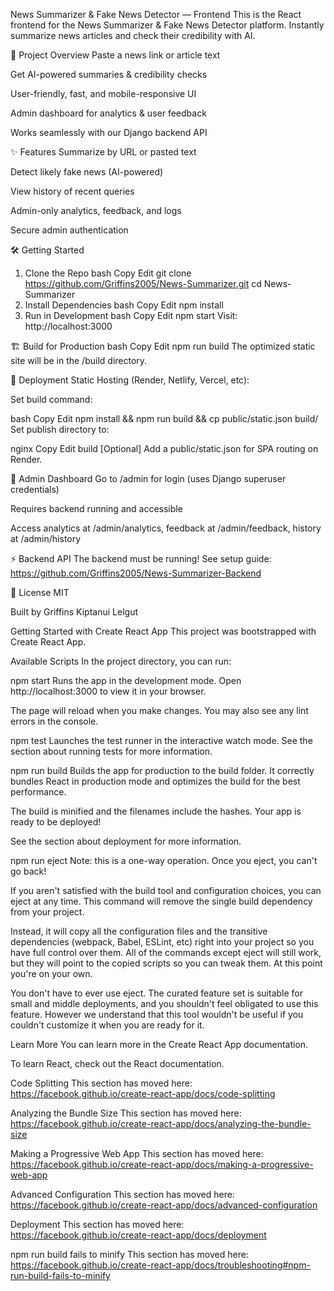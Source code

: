 News Summarizer & Fake News Detector — Frontend
This is the React frontend for the News Summarizer & Fake News Detector platform. Instantly summarize news articles and check their credibility with AI.

🌟 Project Overview
Paste a news link or article text

Get AI-powered summaries & credibility checks

User-friendly, fast, and mobile-responsive UI

Admin dashboard for analytics & user feedback

Works seamlessly with our Django backend API

✨ Features
Summarize by URL or pasted text

Detect likely fake news (AI-powered)

View history of recent queries

Admin-only analytics, feedback, and logs

Secure admin authentication

🛠️ Getting Started
1. Clone the Repo
bash
Copy
Edit
git clone https://github.com/Griffins2005/News-Summarizer.git
cd News-Summarizer
2. Install Dependencies
bash
Copy
Edit
npm install
3. Run in Development
bash
Copy
Edit
npm start
Visit: http://localhost:3000

🏗️ Build for Production
bash
Copy
Edit
npm run build
The optimized static site will be in the /build directory.

🚀 Deployment
Static Hosting (Render, Netlify, Vercel, etc):

Set build command:

bash
Copy
Edit
npm install && npm run build && cp public/static.json build/
Set publish directory to:

nginx
Copy
Edit
build
[Optional] Add a public/static.json for SPA routing on Render.

🔐 Admin Dashboard
Go to /admin for login (uses Django superuser credentials)

Requires backend running and accessible

Access analytics at /admin/analytics, feedback at /admin/feedback, history at /admin/history

⚡ Backend API
The backend must be running!
See setup guide:
https://github.com/Griffins2005/News-Summarizer-Backend

📝 License
MIT

Built by Griffins Kiptanui Lelgut

Getting Started with Create React App
This project was bootstrapped with Create React App.

Available Scripts
In the project directory, you can run:

npm start
Runs the app in the development mode.
Open http://localhost:3000 to view it in your browser.

The page will reload when you make changes.
You may also see any lint errors in the console.

npm test
Launches the test runner in the interactive watch mode.
See the section about running tests for more information.

npm run build
Builds the app for production to the build folder.
It correctly bundles React in production mode and optimizes the build for the best performance.

The build is minified and the filenames include the hashes.
Your app is ready to be deployed!

See the section about deployment for more information.

npm run eject
Note: this is a one-way operation. Once you eject, you can't go back!

If you aren't satisfied with the build tool and configuration choices, you can eject at any time. This command will remove the single build dependency from your project.

Instead, it will copy all the configuration files and the transitive dependencies (webpack, Babel, ESLint, etc) right into your project so you have full control over them. All of the commands except eject will still work, but they will point to the copied scripts so you can tweak them. At this point you're on your own.

You don't have to ever use eject. The curated feature set is suitable for small and middle deployments, and you shouldn't feel obligated to use this feature. However we understand that this tool wouldn't be useful if you couldn't customize it when you are ready for it.

Learn More
You can learn more in the Create React App documentation.

To learn React, check out the React documentation.

Code Splitting
This section has moved here: https://facebook.github.io/create-react-app/docs/code-splitting

Analyzing the Bundle Size
This section has moved here: https://facebook.github.io/create-react-app/docs/analyzing-the-bundle-size

Making a Progressive Web App
This section has moved here: https://facebook.github.io/create-react-app/docs/making-a-progressive-web-app

Advanced Configuration
This section has moved here: https://facebook.github.io/create-react-app/docs/advanced-configuration

Deployment
This section has moved here: https://facebook.github.io/create-react-app/docs/deployment

npm run build fails to minify
This section has moved here: https://facebook.github.io/create-react-app/docs/troubleshooting#npm-run-build-fails-to-minify